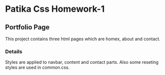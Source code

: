 # Patika Css Homework-1

## Portfolio Page

This project contains three html pages which are homex, about and contact.

### Details

Styles are applied to navbar, content and contact parts. Also some reseting styles are used in common.css.

